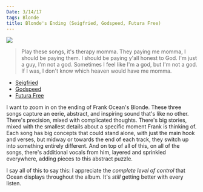 ```yaml
---
Date: 3/14/17
tags: Blonde
title: Blonde's Ending (Seigfried, Godspeed, Futura Free)
---
```


![][image-1]

> Play these songs, it's therapy momma. They paying me momma, I should be paying them. I should be paying y'all honest to God. I'm just a guy, I'm not a god. Sometimes I feel like I'm a god, but I'm not a god. If I was, I don't know which heaven would have me momma.

- [Seigfried][1]
- [Godspeed][2]
- [Futura Free][3]

I want to zoom in on the ending of Frank Ocean's Blonde. These three songs capture an eerie, abstract, and inspiring sound that's like no other. There's precision, mixed with complicated thoughts. There's big stories, mixed with the smallest details about a specific moment Frank is thinking of. Each song has big concepts that could stand alone, with just the main hook and verses, but midway or towards the end of each track, they switch up into something entirely different. And on top of all of this, on all of the songs, there's additional vocals from him, layered and sprinkled everywhere, adding pieces to this abstract puzzle.

I say all of this to say this: I appreciate the *complete level of control* that Ocean displays throughout the album. It's *still* getting better with every listen.

[1]:	https://dl.dropboxusercontent.com/s/vhhb1nn948ldq5y/15%20Seigfried.mp3
[2]:	https://dl.dropboxusercontent.com/s/wzf306y09me5760/16%20Godspeed.mp3
[3]:	https://dl.dropboxusercontent.com/s/rlkstngzajojkiy/17%20Futura%20Free.mp3

[image-1]:	http://img.wennermedia.com/social/frank-ocean-lgbtq-essay-boys-dont-cry-298073e9-a36a-4880-a84c-495e0862f5be.jpg